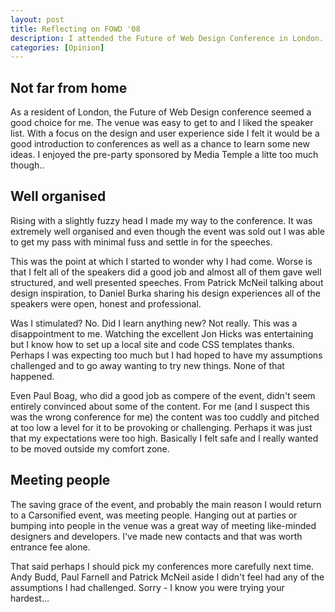 ```yaml
--- 
layout: post
title: Reflecting on FOWD '08
description: I attended the Future of Web Design Conference in London. For me the conference did not deliver on ideas but did on meeting people.
categories: [Opinion]
---
```

## Not far from home

As a resident of London, the Future of Web Design conference seemed a good choice for me. The venue was easy to get to and I liked the speaker list. With a focus on the design and user experience side I felt it would be a good introduction to conferences as well as a chance to learn some new ideas. I enjoyed the pre-party sponsored by Media Temple a litte too much though..

## Well organised

Rising with a slightly fuzzy head I made my way to the conference. It was extremely well organised and even though the event was sold out I was able to get my pass with minimal fuss and settle in for the speeches. 

This was the point at which I started to wonder why I had come. Worse is that I felt all of the speakers did a good job and almost all of them gave well structured, and well presented speeches. From Patrick McNeil talking about design inspiration, to Daniel Burka sharing his design experiences all of the speakers were open, honest and professional.

Was I stimulated? No. Did I learn anything new? Not really. This was a disappointment to me. Watching the excellent Jon Hicks was entertaining but I know how to set up a local site and code CSS templates thanks. Perhaps I was expecting too much but I had hoped to have my assumptions challenged and to go away wanting to try new things. None of that happened.

Even Paul Boag, who did a good job as compere of the event, didn't seem entirely convinced about some of the content. For me (and I suspect this was the wrong conference for me) the content was too cuddly and pitched at too low a level for it to be provoking or challenging. Perhaps it was just that my expectations were too high. Basically I felt safe and I really wanted to be moved outside my comfort zone.

## Meeting people

The saving grace of the event, and probably the main reason I would return to a Carsonified event, was meeting people. Hanging out at parties or bumping into people in the venue was a great way of meeting like-minded designers and developers. I've made new contacts and that was worth entrance fee alone.

That said perhaps I should pick my conferences more carefully next time. Andy Budd, Paul Farnell and Patrick McNeil aside I didn't feel had any of the assumptions I had challenged. Sorry - I know you were trying your hardest...
